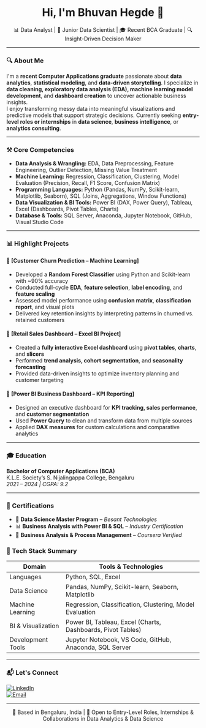 <h1 align="center">Hi, I'm Bhuvan Hegde 👋</h1>

<p align="center">
  📊 Data Analyst | 🧠 Junior Data Scientist | 🎓 Recent BCA Graduate | 🔍 Insight-Driven Decision Maker  
</p>

---

### 🔍 About Me

I'm a **recent Computer Applications graduate** passionate about **data analytics**, **statistical modeling**, and **data-driven storytelling**. I specialize in **data cleaning, exploratory data analysis (EDA), machine learning model development**, and **dashboard creation** to uncover actionable business insights.  
I enjoy transforming messy data into meaningful visualizations and predictive models that support strategic decisions. Currently seeking **entry-level roles or internships** in **data science**, **business intelligence**, or **analytics consulting**.

---

### ⚒️ Core Competencies

- **Data Analysis & Wrangling:** EDA, Data Preprocessing, Feature Engineering, Outlier Detection, Missing Value Treatment  
- **Machine Learning:** Regression, Classification, Clustering, Model Evaluation (Precision, Recall, F1 Score, Confusion Matrix)  
- **Programming Languages:** Python (Pandas, NumPy, Scikit-learn, Matplotlib, Seaborn), SQL (Joins, Aggregations, Window Functions)  
- **Data Visualization & BI Tools:** Power BI (DAX, Power Query), Tableau, Excel (Dashboards, Pivot Tables, Charts)  
- **Database & Tools:** SQL Server, Anaconda, Jupyter Notebook, GitHub, Visual Studio Code  

---

### 📊 Highlight Projects

#### 🔹 [Customer Churn Prediction – Machine Learning]
- Developed a **Random Forest Classifier** using Python and Scikit-learn with ~90% accuracy  
- Conducted full-cycle **EDA**, **feature selection**, **label encoding**, and **feature scaling**  
- Assessed model performance using **confusion matrix**, **classification report**, and visual plots  
- Delivered key retention insights by interpreting patterns in churned vs. retained customers  

#### 🔹 [Retail Sales Dashboard – Excel BI Project]
- Created a **fully interactive Excel dashboard** using **pivot tables**, **charts**, and **slicers**  
- Performed **trend analysis, cohort segmentation**, and **seasonality forecasting**  
- Provided data-driven insights to optimize inventory planning and customer targeting  

#### 🔹 [Power BI Business Dashboard – KPI Reporting]
- Designed an executive dashboard for **KPI tracking, sales performance**, and **customer segmentation**  
- Used **Power Query** to clean and transform data from multiple sources  
- Applied **DAX measures** for custom calculations and comparative analytics

---

### 🎓 Education

**Bachelor of Computer Applications (BCA)**  
K.L.E. Society’s S. Nijalingappa College, Bengaluru  
*2021 – 2024 | CGPA: 9.2*

---

### 📜 Certifications

- 🧠 **Data Science Master Program** – *Besant Technologies*  
- 📊 **Business Analysis with Power BI & SQL** – *Industry Certification*  
- 🧩 **Business Analysis & Process Management** – *Coursera Verified*  


### 🧰 Tech Stack Summary

| Domain              | Tools & Technologies                                                |
|---------------------|----------------------------------------------------------------------|
| Languages           | Python, SQL, Excel                                                   |
| Data Science        | Pandas, NumPy, Scikit-learn, Seaborn, Matplotlib                     |
| Machine Learning    | Regression, Classification, Clustering, Model Evaluation             |
| BI & Visualization  | Power BI, Tableau, Excel (Charts, Dashboards, Pivot Tables)          |
| Development Tools   | Jupyter Notebook, VS Code, GitHub, Anaconda, SQL Server              |

---

### 📬 Let's Connect

[![LinkedIn](https://img.shields.io/badge/-LinkedIn-0077B5?style=flat-square&logo=linkedin&logoColor=white)](https://www.linkedin.com/in/bhuvanhegde02)  
[![Email](https://img.shields.io/badge/-Email-c14438?style=flat-square&logo=gmail&logoColor=white)](mailto:bhuvihegde2523@gmail.com)

---

<p align="center">
  📍 Based in Bengaluru, India | 💼 Open to Entry-Level Roles, Internships & Collaborations in Data Analytics & Data Science  
</p>
